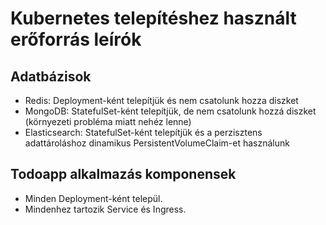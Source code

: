 # Kubernetes telepítéshez használt erőforrás leírók

## Adatbázisok

- Redis: Deployment-ként telepítjük és nem csatolunk hozza diszket
- MongoDB: StatefulSet-ként telepítjük, de nem csatolunk hozzá diszket (környezeti probléma miatt nehéz lenne)
- Elasticsearch: StatefulSet-ként telepítjük és a perzisztens adattároláshoz dinamikus PersistentVolumeClaim-et használunk

## Todoapp alkalmazás komponensek

- Minden Deployment-ként települ.
- Mindenhez tartozik Service és Ingress.
